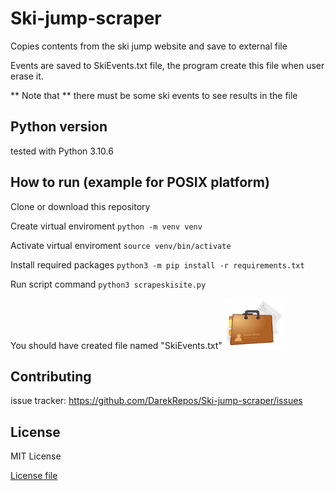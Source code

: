 # Ski-jump-scraper

Copies contents from the ski jump website and save to external file

Events are saved to SkiEvents.txt file, the program create this file when user erase it.

** Note that ** there must be some ski events to see results in the file

## Python version
tested with Python 3.10.6

## How to run (example for POSIX platform)
Clone or download this repository

Create virtual enviroment
`python -m venv venv`

Activate virtual enviroment
`source venv/bin/activate`

Install required packages 
`python3 -m pip install -r requirements.txt`

Run script command
`python3 scrapeskisite.py`

You should have created file named "SkiEvents.txt" 
[<img src="examples/examples.png">](http://example.com/)

## Contributing
issue tracker: https://github.com/DarekRepos/Ski-jump-scraper/issues

## License
MIT License

[License file](https://github.com/DarekRepos/Ski-jump-scraper/blob/master/LICENSE)
